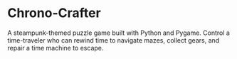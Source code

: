 # Chrono-Crafter
A steampunk-themed puzzle game built with Python and Pygame. Control a time-traveler who can rewind time to navigate mazes, collect gears, and repair a time machine to escape.
